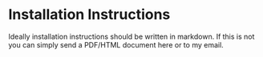 # Installation Instructions

Ideally installation instructions should be written in markdown. If this is not you can simply send a PDF/HTML document here or to my email. 

